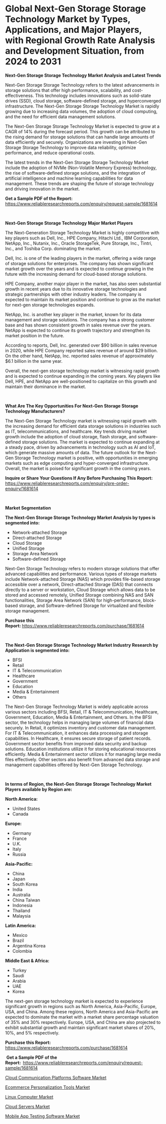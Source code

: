 <p><h1>Global Next-Gen Storage Storage Technology Market by Types, Applications, and Major Players, with Regional Growth Rate Analysis and Development Situation, from 2024 to 2031</h1></p><p><strong>Next-Gen Storage Storage Technology Market Analysis and Latest Trends</strong></p>
<p><p>Next-Gen Storage Storage Technology refers to the latest advancements in storage solutions that offer high performance, scalability, and cost-effectiveness. This technology includes innovations such as solid-state drives (SSD), cloud storage, software-defined storage, and hyperconverged infrastructure. The Next-Gen Storage Storage Technology Market is rapidly growing due to increasing data volumes, the adoption of cloud computing, and the need for efficient data management solutions.</p><p>The Next-Gen Storage Storage Technology Market is expected to grow at a CAGR of 14% during the forecast period. This growth can be attributed to the rising demand for storage solutions that can handle large amounts of data efficiently and securely. Organizations are investing in Next-Gen Storage Storage Technology to improve data reliability, optimize performance, and reduce operational costs.</p><p>The latest trends in the Next-Gen Storage Storage Technology Market include the adoption of NVMe (Non-Volatile Memory Express) technology, the rise of software-defined storage solutions, and the integration of artificial intelligence and machine learning capabilities for data management. These trends are shaping the future of storage technology and driving innovation in the market.</p></p>
<p><strong>Get a Sample PDF of the Report:&nbsp;</strong> <a href="https://www.reliableresearchreports.com/enquiry/request-sample/1681614">https://www.reliableresearchreports.com/enquiry/request-sample/1681614</a></p>
<p>&nbsp;</p>
<p><strong>Next-Gen Storage Storage Technology Major Market Players</strong></p>
<p><p>The Next-Generation Storage Technology Market is highly competitive with key players such as Dell, Inc., HPE Company, Hitachi Ltd., IBM Corporation, NetApp, Inc., Nutanix, Inc., Oracle StorageTek, Pure Storage, Inc., Tintri, Inc., and Toshiba Corp. dominating the market.</p><p>Dell, Inc. is one of the leading players in the market, offering a wide range of storage solutions for enterprises. The company has shown significant market growth over the years and is expected to continue growing in the future with the increasing demand for cloud-based storage solutions.</p><p>HPE Company, another major player in the market, has also seen substantial growth in recent years due to its innovative storage technologies and strategic partnerships with other industry leaders. The company is expected to maintain its market position and continue to grow as the market for next-gen storage technologies expands.</p><p>NetApp, Inc. is another key player in the market, known for its data management and storage solutions. The company has a strong customer base and has shown consistent growth in sales revenue over the years. NetApp is expected to continue its growth trajectory and strengthen its market position in the future.</p><p>According to reports, Dell, Inc. generated over $90 billion in sales revenue in 2020, while HPE Company reported sales revenue of around $29 billion. On the other hand, NetApp, Inc. reported sales revenue of approximately $6.1 billion in the same year.</p><p>Overall, the next-gen storage technology market is witnessing rapid growth and is expected to continue expanding in the coming years. Key players like Dell, HPE, and NetApp are well-positioned to capitalize on this growth and maintain their dominance in the market.</p></p>
<p>&nbsp;</p>
<p><strong>What Are The Key Opportunities For Next-Gen Storage Storage Technology Manufacturers?</strong></p>
<p><p>The Next-Gen Storage Technology market is witnessing rapid growth with the increasing demand for efficient data storage solutions in industries such as IT, telecommunications, and healthcare. Key trends driving market growth include the adoption of cloud storage, flash storage, and software-defined storage solutions. The market is expected to continue expanding at a steady pace, driven by advancements in technology such as AI and IoT, which generate massive amounts of data. The future outlook for the Next-Gen Storage Technology market is positive, with opportunities in emerging markets such as edge computing and hyper-converged infrastructure. Overall, the market is poised for significant growth in the coming years.</p></p>
<p><strong>Inquire or Share Your Questions If Any Before Purchasing This Report:</strong> <a href="https://www.reliableresearchreports.com/enquiry/pre-order-enquiry/1681614">https://www.reliableresearchreports.com/enquiry/pre-order-enquiry/1681614</a></p>
<p>&nbsp;</p>
<p><strong>Market Segmentation</strong></p>
<p><strong>The Next-Gen Storage Storage Technology Market Analysis by types is segmented into:</strong></p>
<p><ul><li>Network-attached Storage</li><li>Direct-attached Storage</li><li>Cloud Storage</li><li>Unified Storage</li><li>Storage Area Network</li><li>Software-defined Storage</li></ul></p>
<p><p>Next-Gen Storage Technology refers to modern storage solutions that offer advanced capabilities and performance. Various types of storage markets include Network-attached Storage (NAS) which provides file-based storage accessible over a network, Direct-attached Storage (DAS) that connects directly to a server or workstation, Cloud Storage which allows data to be stored and accessed remotely, Unified Storage combining NAS and SAN functionalities, Storage Area Network (SAN) for high-performance, block-based storage, and Software-defined Storage for virtualized and flexible storage management.</p></p>
<p><strong>Purchase this Report:&nbsp;</strong><a href="https://www.reliableresearchreports.com/purchase/1681614">https://www.reliableresearchreports.com/purchase/1681614</a></p>
<p>&nbsp;</p>
<p><strong>The Next-Gen Storage Storage Technology Market Industry Research by Application is segmented into:</strong></p>
<p><ul><li>BFSI</li><li>Retail</li><li>IT & Telecommunication</li><li>Healthcare</li><li>Government</li><li>Education</li><li>Media & Entertainment</li><li>Others</li></ul></p>
<p><p>The Next-Gen Storage Technology Market is widely applicable across various sectors including BFSI, Retail, IT & Telecommunication, Healthcare, Government, Education, Media & Entertainment, and Others. In the BFSI sector, the technology helps in managing large volumes of financial data securely. In Retail, it optimizes inventory and customer data management. For IT & Telecommunication, it enhances data processing and storage capabilities. In Healthcare, it ensures secure storage of patient records. Government sector benefits from improved data security and backup solutions. Education institutions utilize it for storing educational resources efficiently. Media & Entertainment sector utilizes it for managing large media files effectively. Other sectors also benefit from advanced data storage and management capabilities offered by Next-Gen Storage Technology.</p></p>
<p>&nbsp;</p>
<p><strong>In terms of Region, the Next-Gen Storage Storage Technology Market Players available by Region are:</strong></p>
<p>
    <p> <strong> North America: </strong>
        <ul>
            <li>United States</li>
            <li>Canada</li>
        </ul>
        </p> 
    <p> <strong> Europe: </strong>
        <ul>
            <li>Germany</li>
            <li>France</li>
            <li>U.K.</li>
            <li>Italy</li>
            <li>Russia</li>
        </ul>
        </p> 
    <p> <strong> Asia-Pacific: </strong>
        <ul>
            <li>China</li>
            <li>Japan</li>
            <li>South Korea</li>
            <li>India</li>
            <li>Australia</li>
            <li>China Taiwan</li>
            <li>Indonesia</li>
            <li>Thailand</li>
            <li>Malaysia</li>
        </ul>
        </p> 
    <p> <strong> Latin America: </strong>
        <ul>
            <li>Mexico</li>
            <li>Brazil</li>
            <li>Argentina Korea</li>
            <li>Colombia</li>
        </ul>
        </p> 
    <p> <strong> Middle East & Africa: </strong>
        <ul>
            <li>Turkey</li>
            <li>Saudi</li>
            <li>Arabia</li>
            <li>UAE</li>
            <li>Korea</li>
        </ul>
    </p>
    </p>
<p><p>The next-gen storage technology market is expected to experience significant growth in regions such as North America, Asia-Pacific, Europe, USA, and China. Among these regions, North America and Asia-Pacific are expected to dominate the market with a market share percentage valuation of 35% and 30% respectively. Europe, USA, and China are also projected to exhibit substantial growth and maintain significant market shares of 20%, 10%, and 5% respectively.</p></p>
<p><strong>Purchase this Report: </strong><a href="https://www.reliableresearchreports.com/purchase/1681614">https://www.reliableresearchreports.com/purchase/1681614</a></p>
<p>&nbsp;<strong>Get a Sample PDF of the Report:&nbsp;&nbsp;</strong><a href="https://www.reliableresearchreports.com/enquiry/request-sample/1681614">https://www.reliableresearchreports.com/enquiry/request-sample/1681614</a></p>
<p><strong></strong></p>
<p><p><a href="https://medium.com/@damorgan64868/cloud-communication-platforms-software-market-size-and-market-trends-complete-industry-overview-4d1c1f8c8c6a">Cloud Communication Platforms Software Market</a></p><p><a href="https://medium.com/@jaremington56468/ecommerce-personalization-tools-market-insight-market-trends-growth-forecasted-from-2024-to-2031-d7bbe5537422">Ecommerce Personalization Tools Market</a></p><p><a href="https://github.com/GroverBarry/Market-Research-Report-List-3/blob/main/linux-computer-market.md">Linux Computer Market</a></p><p><a href="https://github.com/lylyparadise/Market-Research-Report-List-1/blob/main/cloud-servers-market.md">Cloud Servers Market</a></p><p><a href="https://medium.com/@damorgan64868/mobile-app-testing-software-market-research-report-its-history-and-forecast-2024-to-2031-acb87ccd42a0">Mobile App Testing Software Market</a></p></p>